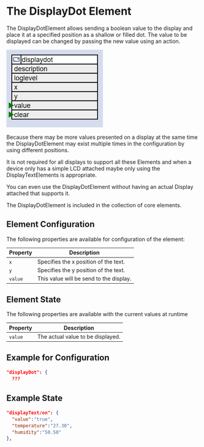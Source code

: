 # The DisplayDot Element

The DisplayDotElement allows sending a boolean value to the display and place it at a specified position as a shallow or filled dot.
The value to be displayed can be changed by passing the new value using an action.

![DisplayDot Properties and Actions](displaydotapi.png)

Because there may be more values presented on a display at the same time the 
DisplayDotElement may exist multiple times in the configuration by using different positions.

It is not required for all displays to support all these Elements and when a device only has a simple LCD
attached maybe only using the DisplayTextElements is appropriate.

You can even use the DisplayDotElement without having an actual Display attached that supports it.

The DisplayDotElement is included in the collection of core elements.

## Element Configuration

The following properties are available for configuration of the element:

| Property | Description                             |
| -------- | --------------------------------------- |
| `x`      | Specifies the x position of the text.   |
| `y`      | Specifies the y position of the text.   |
| `value`  | This value will be send to the display. |

## Element State

The following properties are available with the current values at runtime

| Property | Description                       |
| -------- | --------------------------------- |
| `value`  | The actual value to be displayed. |

## Example for Configuration

```JSON
"displayDot": {
  ???
```

## Example State

```JSON
"displayText/on": {
  "value":"true",
  "temperature":"27.30",
  "humidity":"50.50"
},
```

